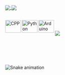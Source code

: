  <div>
  
 <a href="https://github.com/gabohs">
  <img align="center" src="https://github-readme-stats.vercel.app/api?username=gabohs&show_icons=true&theme=city_lights&include_all_commits=true&count_private=true"/>  
  <img align="center" src="https://github-readme-stats.vercel.app/api/top-langs/?username=gabohs&layout=compact&langs_count=7&theme=city_lights"/>
</a>



 
</div>
         
<br>      

<img align="left" alt="CPP" height="40" width="50"     src="https://cdn.jsdelivr.net/gh/devicons/devicon/icons/cplusplus/cplusplus-original.svg" > <img align="left" alt="Python" height="40" width="50"  src="https://cdn.jsdelivr.net/gh/devicons/devicon/icons/python/python-original.svg"       > <img align="left" alt="Arduino" height="40" width="50" src="https://cdn.jsdelivr.net/gh/devicons/devicon/icons/arduino/arduino-original.svg"     >

<br><br>
<img src="https://komarev.com/ghpvc/?username=gabohs&&style=for-the-badge"/>



 <br>

 ##
 
 <br>

 ![Snake animation](https://github.com/Gaboxhs/Gaboxhs/blob/output/github-contribution-grid-snake.svg)
